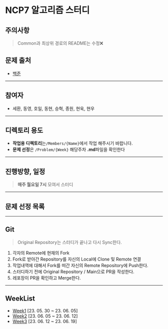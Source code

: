 # NCP7 알고리즘 스터디

## 주의사항
> Common과 최상위 경로의 README는 수정❌

## 문제 출처
- [백준](https://www.acmicpc.net/step)

---

## 참여자
- 세환, 동영, 호일, 동현, 승혁, 종원, 현욱, 현우

---

## 디렉토리 용도
- **작업용 디렉토리**는`/Members/{Name}`에서 작업 해주시기 바랍니다.
- **문제 선정**은 `/Problem/{Week}` 해당주차 **.md**파일을 확인한다
---

## 진행방향, 일정
> **매주 월요일 7시** 모여서 스터디

---

## 문제 선정 목록

---

## Git
> Original Repository는 스터디가 끝나고 다시 Sync한다.

1. 각자의 Remote에 현재의 Fork
2. Fork로 받아간 Repository를 자신의 Local에 Clone 및 Remote 연결
3. 작업내역에 대해서 Fork를 떠간 자신의 Remote Repository에 Push한다.
4. 스터디하기 전에 Original Repository / Main으로 PR을 작성한다.
5. 레포장이 PR을 확인하고 Merge한다.

---

## WeekList
- [Week1](./Problem/Week1.md) \[23. 05. 30 ~ 23. 06. 05\]
- [Week2](./Problem/Week2.md) \[23. 06. 05 ~ 23. 06. 12\]
- [Week3](./Problem/Week3.md) \[23. 06. 12 ~ 23. 06. 19\]

